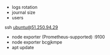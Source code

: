 - logs rotation
- journal size
- users

ssh ubuntu@51.250.94.29

- node exporter (Prometheus-supported) :9100
- node exporter bcgjkmpe
- apt update
